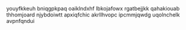 youyfkkeuh
bniqgpkpaq oaiklndxhf
lbkojafowx rgatbejjkk qahakiouab thhomjoard njybdoiwtt apxiqfchic akrllhvopc ipcmmjqwdg uqolnchelk avpnfqndui
